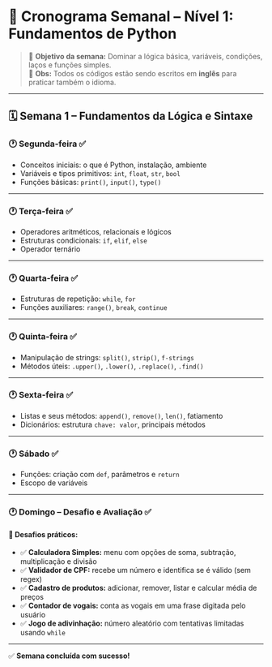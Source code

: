 # 📅 Cronograma Semanal – Nível 1: Fundamentos de Python

> 🎯 **Objetivo da semana:** Dominar a lógica básica, variáveis, condições, laços e funções simples.  
> 📝 **Obs:** Todos os códigos estão sendo escritos em **inglês** para praticar também o idioma.
---

## 🗓️ Semana 1 – Fundamentos da Lógica e Sintaxe

### 🕐 Segunda-feira ✅  
- Conceitos iniciais: o que é Python, instalação, ambiente  
- Variáveis e tipos primitivos: `int`, `float`, `str`, `bool`  
- Funções básicas: `print()`, `input()`, `type()`  

---

### 🕐 Terça-feira ✅  
- Operadores aritméticos, relacionais e lógicos  
- Estruturas condicionais: `if`, `elif`, `else`  
- Operador ternário  

---

### 🕐 Quarta-feira ✅  
- Estruturas de repetição: `while`, `for`  
- Funções auxiliares: `range()`, `break`, `continue`  

---

### 🕐 Quinta-feira ✅  
- Manipulação de strings: `split()`, `strip()`, `f-strings`  
- Métodos úteis: `.upper()`, `.lower()`, `.replace()`, `.find()`  

---

### 🕐 Sexta-feira ✅  
- Listas e seus métodos: `append()`, `remove()`, `len()`, fatiamento  
- Dicionários: estrutura `chave: valor`, principais métodos  

---

### 🕐 Sábado ✅  
- Funções: criação com `def`, parâmetros e `return`  
- Escopo de variáveis  

---

### 🕐 Domingo – Desafio e Avaliação ✅

#### 🧠 Desafios práticos:
- ✅ **Calculadora Simples:** menu com opções de soma, subtração, multiplicação e divisão  
- ✅ **Validador de CPF:** recebe um número e identifica se é válido (sem regex)  
- ✅ **Cadastro de produtos:** adicionar, remover, listar e calcular média de preços  
- ✅ **Contador de vogais:** conta as vogais em uma frase digitada pelo usuário  
- ✅ **Jogo de adivinhação:** número aleatório com tentativas limitadas usando `while`  

---

✅ **Semana concluída com sucesso!** 
